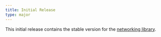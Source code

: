 ```yaml
---
title: Initial Release
type: major
---
```



This initial release contains the stable version for the [networking library](/Libraries/Networking/getting-started/).